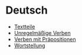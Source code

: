 # Deutsch

* [Textteile](textteile)
* [Unregelmäßige Verben](unregelmaessige-verben)
* [Verben mit Präpositionen](verben-mit-praepositionen)
* [Wortstellung](wortstellung.htm)
